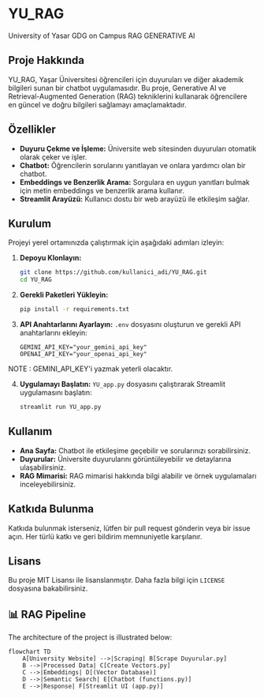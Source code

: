 # YU_RAG

University of Yasar GDG on Campus RAG GENERATIVE AI

## Proje Hakkında

YU_RAG, Yaşar Üniversitesi öğrencileri için duyuruları ve diğer akademik bilgileri sunan bir chatbot uygulamasıdır. Bu proje, Generative AI ve Retrieval-Augmented Generation (RAG) tekniklerini kullanarak öğrencilere en güncel ve doğru bilgileri sağlamayı amaçlamaktadır.

## Özellikler

- **Duyuru Çekme ve İşleme:** Üniversite web sitesinden duyuruları otomatik olarak çeker ve işler.
- **Chatbot:** Öğrencilerin sorularını yanıtlayan ve onlara yardımcı olan bir chatbot.
- **Embeddings ve Benzerlik Arama:** Sorgulara en uygun yanıtları bulmak için metin embeddings ve benzerlik arama kullanır.
- **Streamlit Arayüzü:** Kullanıcı dostu bir web arayüzü ile etkileşim sağlar.

## Kurulum

Projeyi yerel ortamınızda çalıştırmak için aşağıdaki adımları izleyin:

1. **Depoyu Klonlayın:**
    ```sh
    git clone https://github.com/kullanici_adi/YU_RAG.git
    cd YU_RAG
    ```

2. **Gerekli Paketleri Yükleyin:**
    ```sh
    pip install -r requirements.txt
    ```

3. **API Anahtarlarını Ayarlayın:**
    `.env` dosyasını oluşturun ve gerekli API anahtarlarını ekleyin:
    ```env
    GEMINI_API_KEY="your_gemini_api_key"
    OPENAI_API_KEY="your_openai_api_key"
    ```

NOTE : GEMINI_API_KEY'i yazmak yeterli olacaktır.

4. **Uygulamayı Başlatın:**
    `YU_app.py` dosyasını çalıştırarak Streamlit uygulamasını başlatın:
    ```sh
    streamlit run YU_app.py
    ```

## Kullanım

- **Ana Sayfa:** Chatbot ile etkileşime geçebilir ve sorularınızı sorabilirsiniz.
- **Duyurular:** Üniversite duyurularını görüntüleyebilir ve detaylarına ulaşabilirsiniz.
- **RAG Mimarisi:** RAG mimarisi hakkında bilgi alabilir ve örnek uygulamaları inceleyebilirsiniz.

## Katkıda Bulunma

Katkıda bulunmak isterseniz, lütfen bir pull request gönderin veya bir issue açın. Her türlü katkı ve geri bildirim memnuniyetle karşılanır.

## Lisans

Bu proje MIT Lisansı ile lisanslanmıştır. Daha fazla bilgi için `LICENSE` dosyasına bakabilirsiniz.




## 📊 RAG Pipeline

The architecture of the project is illustrated below:

```mermaid
flowchart TD
    A[University Website] -->|Scraping| B[Scrape Duyurular.py]
    B -->|Processed Data| C[Create Vectors.py]
    C -->|Embeddings| D[(Vector Database)]
    D -->|Semantic Search| E[Chatbot (functions.py)]
    E -->|Response| F[Streamlit UI (app.py)]
